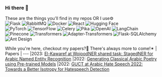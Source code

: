 ### Hi there 👋
These are the things you'll find in my repos OR I use⚙️\
![Flask](https://img.shields.io/badge/Flask-2.0-black)
![RabbitMQ](https://img.shields.io/badge/RabbitMQ-Message%20Queue-orange)
![Docker](https://img.shields.io/badge/Docker-2496ED?logo=docker&logoColor=white&style=for-the-badge)
![React](https://img.shields.io/badge/React-61DAFB?logo=react&logoColor=black&style=for-the-badge)
![Hugging Face](https://img.shields.io/badge/HuggingFace-FFD700?logo=huggingface&logoColor=black&style=for-the-badge)\
![PyTorch](https://img.shields.io/badge/PyTorch-EE4C2C?logo=pytorch&logoColor=white&style=for-the-badge)
![TensorFlow](https://img.shields.io/badge/TensorFlow-FF6F00?logo=tensorflow&logoColor=white&style=for-the-badge)
![Celery](https://img.shields.io/badge/Celery-37814A?logo=celery&logoColor=white&style=for-the-badge)
![Pika](https://img.shields.io/badge/Pika-FF4500?logo=python&logoColor=white)
![OpenAI](https://img.shields.io/badge/OpenAI-412991?logo=openai&logoColor=white)
![LangChain](https://img.shields.io/badge/LangChain-0052CC?logo=chainlink&logoColor=white)\
![Pinecone](https://img.shields.io/badge/Pinecone-009C9C?logo=pinecone&logoColor=white)
![Transformers](https://img.shields.io/badge/Transformers-FFD700?logo=huggingface&logoColor=white)
![Adapter-Transformers](https://img.shields.io/badge/Adapter--Transformers-0088CC?logo=huggingface&logoColor=white)
![Flask-SQLAlchemy](https://img.shields.io/badge/Flask--SQLAlchemy-000000?logo=flask&logoColor=white)
![Ant Design](https://img.shields.io/badge/Ant%20Design-0170FE?logo=antdesign&logoColor=white)



While you're here, checkout my papers?📜 There's always more to come!✶
| Papers
| --- 
|2023: [El-Kawaref at WojoodNER shared task: StagedNER for Arabic Named Entity Recognition](https://aclanthology.org/2023.arabicnlp-1.91/)
|2022: [Generating Classical Arabic Poetry using Pre-trained Models](https://aclanthology.org/2022.wanlp-1.6/)
|2022: [GUCT at Arabic Hate Speech 2022: Towards a Better Isotropy for Hatespeech Detection](https://aclanthology.org/2022.osact-1.27/)
<!--
**nehalelkaref/nehalelkaref** is a ✨ _special_ ✨ repository because its `README.md` (this file) appears on your GitHub profile.

Here are some ideas to get you started:

- 🔭 I’m currently working on ...
- 🌱 I’m currently learning ...
- 👯 I’m looking to collaborate on ...
- 🤔 I’m looking for help with ...
- 💬 Ask me about ...
- 📫 How to reach me: ...
- 😄 Pronouns: ...
- ⚡ Fun fact: ...
-->

